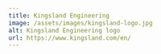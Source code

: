 ```yaml
---
title: Kingsland Engineering
image: /assets/images/kingsland-logo.jpg
alt: Kingsland Engineering logo
url: https://www.kingsland.com/en/
---
```

